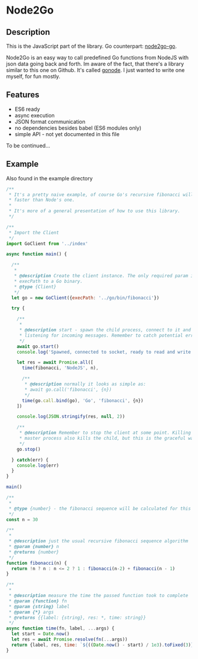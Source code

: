 # Node2Go

## Description

This is the JavaScript part of the library. Go counterpart: [node2go-go](https://github.com/Chlor87/node2go-go).
    
Node2Go is an easy way to call predefined Go functions from NodeJS with json data going back and forth.
Im aware of the fact, that there's a library similar to this one on Github. It's called [gonode](https://github.com/jgranstrom/gonode).
I just wanted to write one myself, for fun mostly.
 
## Features
* ES6 ready
* async execution
* JSON format communication
* no dependencies besides babel (ES6 modules only)
* simple API - not yet documented in this file

To be continued...

## Example

Also found in the example directory
```javascript
/**
 * It's a pretty naive example, of course Go's recursive fibonacci will be
 * faster than Node's one.
 *
 * It's more of a general presentation of how to use this library.
 */

/**
 * Import the Client
 */
import GoClient from '../index'

async function main() {

  /**
   *
   * @description Create the client instance. The only required param is the
   * execPath to a Go binary.
   * @type {Client}
   */
  let go = new GoClient({execPath: '../go/bin/fibonacci'})

  try {

    /**
     *
     * @description start - spawn the child process, connect to it and start
     * listening for incoming messages. Remember to catch potential errors.
     */
    await go.start()
    console.log('Spawned, connected to socket, ready to read and write.')

    let res = await Promise.all([
      time(fibonacci, 'NodeJS', n),

      /**
       * @description normally it looks as simple as:
       * await go.call('fibonacci', {n})
       */
      time(go.call.bind(go), 'Go', 'fibonacci', {n})
    ])

    console.log(JSON.stringify(res, null, 2))

    /**
     * @description Remember to stop the client at some point. Killing the
     * master process also kills the child, but this is the graceful way.
     */
    go.stop()

  } catch(err) {
    console.log(err)
  }
}

main()

/**
 *
 * @type {number} - the fibonacci sequence will be calculated for this number
 */
const n = 30

/**
 *
 * @description just the usual recursive fibonacci sequence algorithm
 * @param {number} n
 * @returns {number}
 */
function fibonacci(n) {
  return !n ? n : n <= 2 ? 1 : fibonacci(n-2) + fibonacci(n - 1)
}

/**
 *
 * @description measure the time the passed function took to complete
 * @param {function} fn
 * @param {string} label
 * @param {*} args
 * @returns {{label: {string}, res: *, time: string}}
 */
async function time(fn, label, ...args) {
  let start = Date.now()
  let res = await Promise.resolve(fn(...args))
  return {label, res, time: `${((Date.now() - start) / 1e3).toFixed(3)}s`}
}

```


